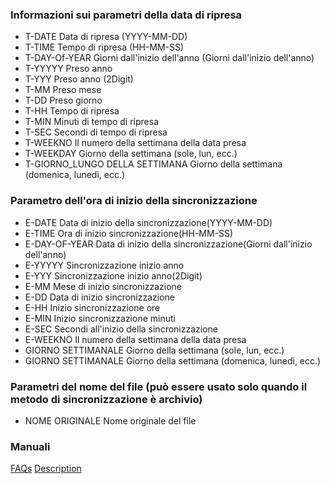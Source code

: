 ### Informazioni sui parametri della data di ripresa

- T-DATE 
Data di ripresa (YYYY-MM-DD)
- T-TIME
Tempo di ripresa (HH-MM-SS)
- T-DAY-Of-YEAR
Giorni dall'inizio dell'anno (Giorni dall'inizio dell'anno)
- T-YYYYY
Preso anno
- T-YYY
Preso anno (2Digit)
- T-MM
Preso mese
- T-DD
Preso giorno
- T-HH
Tempo di ripresa
- T-MIN
Minuti di tempo di ripresa
- T-SEC
Secondi di tempo di ripresa
- T-WEEKNO
Il numero della settimana della data presa
- T-WEEKDAY
Giorno della settimana (sole, lun, ecc.)
- T-GIORNO_LUNGO DELLA SETTIMANA
Giorno della settimana (domenica, lunedì, ecc.)

### Parametro dell'ora di inizio della sincronizzazione

- E-DATE
Data di inizio della sincronizzazione(YYYY-MM-DD)
- E-TIME
Ora di inizio sincronizzazione(HH-MM-SS)
- E-DAY-OF-YEAR
Data di inizio della sincronizzazione(Giorni dall'inizio dell'anno)
- E-YYYYY
Sincronizzazione inizio anno
- E-YYY
Sincronizzazione inizio anno(2Digit)
- E-MM
Mese di inizio sincronizzazione
- E-DD
Data di inizio sincronizzazione
- E-HH
Inizio sincronizzazione ore
- E-MIN
Inizio sincronizzazione minuti
- E-SEC
Secondi all'inizio della sincronizzazione
- E-WEEKNO
Il numero della settimana della data presa
- GIORNO SETTIMANALE
Giorno della settimana (sole, lun, ecc.)
- GIORNO SETTIMANALE
Giorno della settimana (domenica, lunedì, ecc.)

### Parametri del nome del file (può essere usato solo quando il metodo di sincronizzazione è archivio)

- NOME ORIGINALE
Nome originale del file

### Manuali
[FAQs](https://sentaroh.github.io/Documents/SMBSync3/SMBSync3_FAQ_EN.htm)
[Description](https://sentaroh.github.io/Documents/SMBSync3/SMBSync3_Desc_EN.htm)
